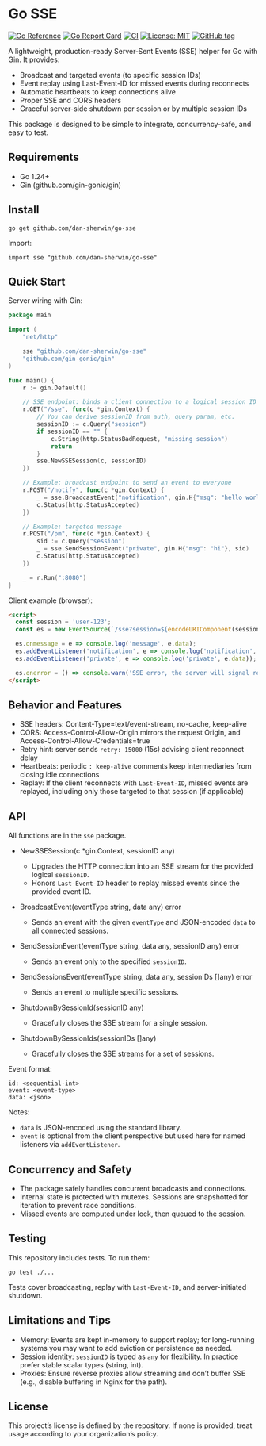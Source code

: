 # Go SSE

[![Go Reference](https://pkg.go.dev/badge/github.com/dan-sherwin/go-sse.svg)](https://pkg.go.dev/github.com/dan-sherwin/go-sse) [![Go Report Card](https://goreportcard.com/badge/github.com/dan-sherwin/go-sse)](https://goreportcard.com/report/github.com/dan-sherwin/go-sse) [![CI](https://github.com/dan-sherwin/go-sse/actions/workflows/ci.yml/badge.svg)](https://github.com/dan-sherwin/go-sse/actions/workflows/ci.yml) [![License: MIT](https://img.shields.io/badge/License-MIT-blue.svg)](LICENSE) [![GitHub tag](https://img.shields.io/github/v/tag/dan-sherwin/go-sse?label=version)](https://github.com/dan-sherwin/go-sse/releases)

A lightweight, production-ready Server‑Sent Events (SSE) helper for Go with Gin. It provides:

- Broadcast and targeted events (to specific session IDs)
- Event replay using Last-Event-ID for missed events during reconnects
- Automatic heartbeats to keep connections alive
- Proper SSE and CORS headers
- Graceful server-side shutdown per session or by multiple session IDs

This package is designed to be simple to integrate, concurrency-safe, and easy to test.


## Requirements
- Go 1.24+
- Gin (github.com/gin-gonic/gin)


## Install

```
go get github.com/dan-sherwin/go-sse
```

Import:

```
import sse "github.com/dan-sherwin/go-sse"
```


## Quick Start

Server wiring with Gin:

```go
package main

import (
	"net/http"

	sse "github.com/dan-sherwin/go-sse"
	"github.com/gin-gonic/gin"
)

func main() {
	r := gin.Default()

	// SSE endpoint: binds a client connection to a logical session ID
	r.GET("/sse", func(c *gin.Context) {
		// You can derive sessionID from auth, query param, etc.
		sessionID := c.Query("session")
		if sessionID == "" {
			c.String(http.StatusBadRequest, "missing session")
			return
		}
		sse.NewSSESession(c, sessionID)
	})

	// Example: broadcast endpoint to send an event to everyone
	r.POST("/notify", func(c *gin.Context) {
		_ = sse.BroadcastEvent("notification", gin.H{"msg": "hello world"})
		c.Status(http.StatusAccepted)
	})

	// Example: targeted message
	r.POST("/pm", func(c *gin.Context) {
		sid := c.Query("session")
		_ = sse.SendSessionEvent("private", gin.H{"msg": "hi"}, sid)
		c.Status(http.StatusAccepted)
	})

	_ = r.Run(":8080")
}
```

Client example (browser):

```html
<script>
  const session = 'user-123';
  const es = new EventSource(`/sse?session=${encodeURIComponent(session)}`);

  es.onmessage = e => console.log('message', e.data);
  es.addEventListener('notification', e => console.log('notification', e.data));
  es.addEventListener('private', e => console.log('private', e.data));

  es.onerror = () => console.warn('SSE error, the server will signal retry interval');
</script>
```


## Behavior and Features

- SSE headers: Content-Type=text/event-stream, no-cache, keep-alive
- CORS: Access-Control-Allow-Origin mirrors the request Origin, and Access-Control-Allow-Credentials=true
- Retry hint: server sends `retry: 15000` (15s) advising client reconnect delay
- Heartbeats: periodic `: keep-alive` comments keep intermediaries from closing idle connections
- Replay: If the client reconnects with `Last-Event-ID`, missed events are replayed, including only those targeted to that session (if applicable)


## API

All functions are in the `sse` package.

- NewSSESession(c *gin.Context, sessionID any)
  - Upgrades the HTTP connection into an SSE stream for the provided logical `sessionID`.
  - Honors `Last-Event-ID` header to replay missed events since the provided event ID.

- BroadcastEvent(eventType string, data any) error
  - Sends an event with the given `eventType` and JSON-encoded `data` to all connected sessions.

- SendSessionEvent(eventType string, data any, sessionID any) error
  - Sends an event only to the specified `sessionID`.

- SendSessionsEvent(eventType string, data any, sessionIDs []any) error
  - Sends an event to multiple specific sessions.

- ShutdownBySessionId(sessionID any)
  - Gracefully closes the SSE stream for a single session.

- ShutdownBySessionIds(sessionIDs []any)
  - Gracefully closes the SSE streams for a set of sessions.

Event format:

```
id: <sequential-int>
event: <event-type>
data: <json>

```

Notes:
- `data` is JSON-encoded using the standard library.
- `event` is optional from the client perspective but used here for named listeners via `addEventListener`.


## Concurrency and Safety

- The package safely handles concurrent broadcasts and connections.
- Internal state is protected with mutexes. Sessions are snapshotted for iteration to prevent race conditions.
- Missed events are computed under lock, then queued to the session.


## Testing

This repository includes tests. To run them:

```
go test ./...
```

Tests cover broadcasting, replay with `Last-Event-ID`, and server-initiated shutdown.


## Limitations and Tips

- Memory: Events are kept in-memory to support replay; for long-running systems you may want to add eviction or persistence as needed.
- Session identity: `sessionID` is typed as `any` for flexibility. In practice prefer stable scalar types (string, int).
- Proxies: Ensure reverse proxies allow streaming and don’t buffer SSE (e.g., disable buffering in Nginx for the path).


## License

This project’s license is defined by the repository. If none is provided, treat usage according to your organization’s policy.